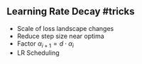 ## Learning Rate Decay #tricks
- Scale of loss landscape changes 
- Reduce step size near optima
- Factor $\alpha_{i+1} = d\cdot \alpha_i$
- LR Scheduling